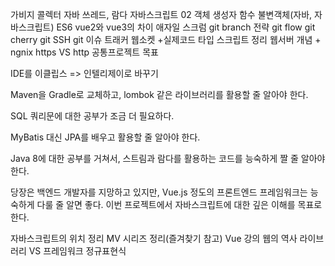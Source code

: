가비지 콜렉터
자바 쓰레드, 람다
자바스크립트 02 객체 생성자 함수
불변객체(자바, 자바스크립트)
ES6
vue2와 vue3의 차이
애자일 스크럼
git branch 전략
git flow
git cherry
git SSH
git 이슈 트래커
웹소켓 +실제코드
타입 스크립트 정리
웹서버 개념 + ngnix
https VS http
공통프로젝트 목표

IDE를 이클립스 => 인텔리제이로 바꾸기

Maven을 Gradle로 교체하고, lombok 같은 라이브러리를 활용할 줄 알아야 한다.

SQL 쿼리문에 대한 공부가 조금 더 필요하다.

MyBatis 대신 JPA를 배우고 활용할 줄 알아야 한다.

Java 8에 대한 공부를 거쳐서, 스트림과 람다를 활용하는 코드를 능숙하게 짤 줄 알아야 한다.

당장은 백엔드 개발자를 지망하고 있지만, Vue.js 정도의 프론트엔드 프레임워크는 능숙하게 다룰 줄 알면 좋다. 이번 프로젝트에서 자바스크립트에 대한 깊은 이해를 목표로 한다.

자바스크립트의 위치 정리
MV 시리즈 정리(즐겨찾기 참고)
Vue 강의
웹의 역사
라이브러리 VS 프레임워크
정규표현식
